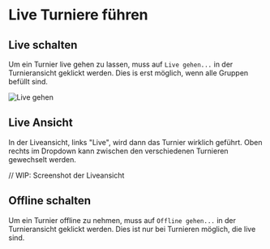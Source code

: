 # Live Turniere führen

## Live schalten

Um ein Turnier live gehen zu lassen, muss auf `Live gehen...` in der Turnieransicht geklickt werden.
Dies is erst möglich, wenn alle Gruppen befüllt sind.

![Live gehen](/users/set-live-tournament.png)

## Live Ansicht

In der Liveansicht, links "Live", wird dann das Turnier wirklich geführt.
Oben rechts im Dropdown kann zwischen den verschiedenen Turnieren gewechselt werden.

// WIP: Screenshot der Liveansicht

## Offline schalten

Um ein Turnier offline zu nehmen, muss auf `Offline gehen...` in der Turnieransicht geklickt werden.
Dies ist nur bei Turnieren möglich, die live sind.
